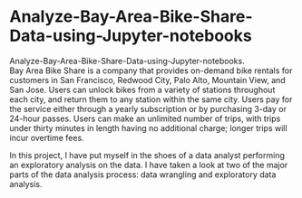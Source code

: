 # Analyze-Bay-Area-Bike-Share-Data-using-Jupyter-notebooks
Analyze-Bay-Area-Bike-Share-Data-using-Jupyter-notebooks.   
Bay Area Bike Share is a company that provides on-demand bike rentals for customers in San Francisco, Redwood City, Palo Alto, Mountain View, and San Jose. Users can unlock bikes from a variety of stations throughout each city, and return them to any station within the same city. Users pay for the service either through a yearly subscription or by purchasing 3-day or 24-hour passes. Users can make an unlimited number of trips, with trips under thirty minutes in length having no additional charge; longer trips will incur overtime fees.


In this project, I have  put myself in the shoes of a data analyst performing an exploratory analysis on the data. I have taken a look at two of the major parts of the data analysis process: data wrangling and exploratory data analysis. 
